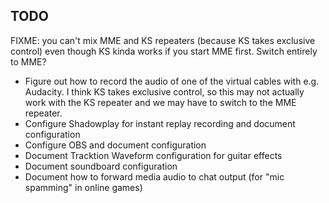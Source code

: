 ## TODO

FIXME: you can't mix MME and KS repeaters (because KS takes exclusive control) even though KS kinda works if you start MME first. Switch entirely to MME?
- Figure out how to record the audio of one of the virtual cables with e.g. Audacity. I think KS takes exclusive control, so this may not actually work with the KS repeater and we may have to switch to the MME repeater.
- Configure Shadowplay for instant replay recording and document configuration
- Configure OBS and document configuration
- Document Tracktion Waveform configuration for guitar effects
- Document soundboard configuration
- Document how to forward media audio to chat output (for "mic spamming" in online games)
